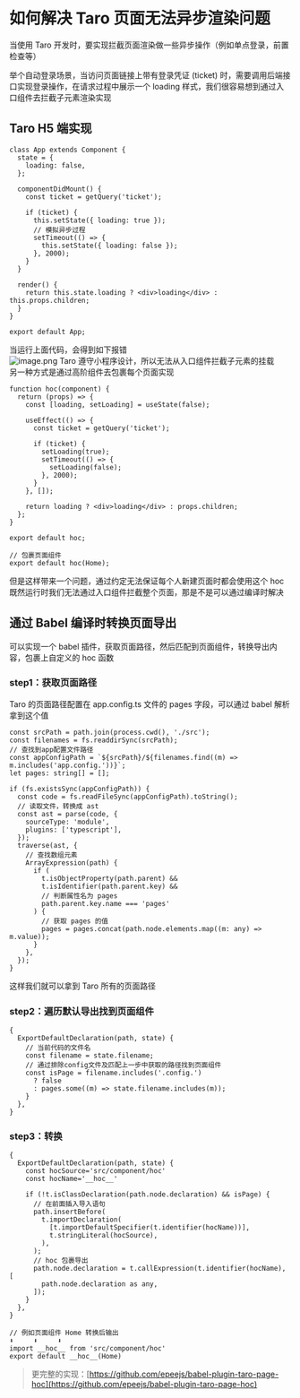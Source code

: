 # 如何解决 Taro 页面无法异步渲染问题

当使用 Taro 开发时，要实现拦截页面渲染做一些异步操作（例如单点登录，前置检查等）

举个自动登录场景，当访问页面链接上带有登录凭证 (ticket) 时，需要调用后端接口实现登录操作，在请求过程中展示一个 loading 样式，我们很容易想到通过入口组件去拦截子元素渲染实现

## Taro H5 端实现

```tsx
class App extends Component {
  state = {
    loading: false,
  };

  componentDidMount() {
    const ticket = getQuery('ticket');

    if (ticket) {
      this.setState({ loading: true });
      // 模拟异步过程
      setTimeout(() => {
        this.setState({ loading: false });
      }, 2000);
    }
  }

  render() {
    return this.state.loading ? <div>loading</div> : this.props.children;
  }
}

export default App;
```

当运行上面代码，会得到如下报错<br />
![image.png](https://cdn.nlark.com/yuque/0/2022/png/21890133/1669889953255-df4300df-e3ba-4254-928c-d038fd3377d3.png#averageHue=%232d070a&clientId=udb8862c5-8337-4&crop=0&crop=0&crop=1&crop=1&from=paste&height=183&id=u4382e90a&margin=%5Bobject%20Object%5D&name=image.png&originHeight=183&originWidth=1134&originalType=binary&ratio=1&rotation=0&showTitle=false&size=79092&status=done&style=none&taskId=ucc2b8de4-0e66-473b-9202-494760bc255&title=&width=1134)
Taro 遵守小程序设计，所以无法从入口组件拦截子元素的挂载<br />
另一种方式是通过高阶组件去包裹每个页面实现

```tsx
function hoc(component) {
  return (props) => {
    const [loading, setLoading] = useState(false);

    useEffect(() => {
      const ticket = getQuery('ticket');

      if (ticket) {
        setLoading(true);
        setTimeout(() => {
          setLoading(false);
        }, 2000);
      }
    }, []);

    return loading ? <div>loading</div> : props.children;
  };
}

export default hoc;

// 包裹页面组件
export default hoc(Home);
```

但是这样带来一个问题，通过约定无法保证每个人新建页面时都会使用这个 hoc<br />既然运行时我们无法通过入口组件拦截整个页面，那是不是可以通过编译时解决

## 通过 Babel 编译时转换页面导出

可以实现一个 babel 插件，获取页面路径，然后匹配到页面组件，转换导出内容，包裹上自定义的 hoc 函数

### step1：获取页面路径

Taro 的页面路径配置在 app.config.ts 文件的 pages 字段，可以通过 babel 解析拿到这个值

```tsx
const srcPath = path.join(process.cwd(), './src');
const filenames = fs.readdirSync(srcPath);
// 查找到app配置文件路径
const appConfigPath = `${srcPath}/${filenames.find((m) => m.includes('app.config.'))}`;
let pages: string[] = [];

if (fs.existsSync(appConfigPath)) {
  const code = fs.readFileSync(appConfigPath).toString();
  // 读取文件，转换成 ast
  const ast = parse(code, {
    sourceType: 'module',
    plugins: ['typescript'],
  });
  traverse(ast, {
    // 查找数组元素
    ArrayExpression(path) {
      if (
        t.isObjectProperty(path.parent) &&
        t.isIdentifier(path.parent.key) &&
        // 判断属性名为 pages
        path.parent.key.name === 'pages'
      ) {
        // 获取 pages 的值
        pages = pages.concat(path.node.elements.map((m: any) => m.value));
      }
    },
  });
}
```

这样我们就可以拿到 Taro 所有的页面路径

### step2：遍历默认导出找到页面组件

```tsx
{
  ExportDefaultDeclaration(path, state) {
    // 当前代码的文件名
    const filename = state.filename;
    // 通过排除config文件及匹配上一步中获取的路径找到页面组件
    const isPage = filename.includes('.config.')
      ? false
      : pages.some((m) => state.filename.includes(m));
    }
  },
}
```

### step3：转换

```tsx
{
  ExportDefaultDeclaration(path, state) {
    const hocSource='src/component/hoc'
    const hocName='__hoc__'

    if (!t.isClassDeclaration(path.node.declaration) && isPage) {
      // 在前面插入导入语句
      path.insertBefore(
        t.importDeclaration(
          [t.importDefaultSpecifier(t.identifier(hocName))],
          t.stringLiteral(hocSource),
        ),
      );
      // hoc 包裹导出
      path.node.declaration = t.callExpression(t.identifier(hocName), [
        path.node.declaration as any,
      ]);
    }
  },
}

// 例如页面组件 Home 转换后输出
⬇️     ⬇️     ⬇️
import __hoc__ from 'src/component/hoc'
export default __hoc__(Home)
```

> 更完整的实现：[https://github.com/epeejs/babel-plugin-taro-page-hoc](https://github.com/epeejs/babel-plugin-taro-page-hoc)
